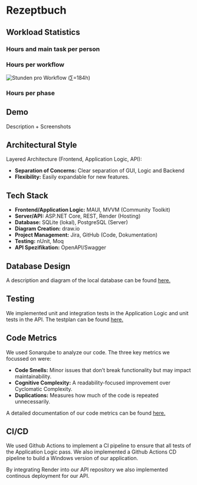 # Rezeptbuch

## Workload Statistics
### Hours and main task per person


### Hours per workflow
![Stunden pro Workflow  (∑=184h)](https://github.com/user-attachments/assets/0118ced9-892e-4f3d-b918-51ffacd1cfb3)

### Hours per phase


## Demo
Description + Screenshots



## Architectural Style
Layered Architecture (Frontend, Application Logic, API):
 - **Separation of Concerns:** Clear separation of GUI, Logic and Backend
 - **Flexibility:** Easily expandable for new features.

## Tech Stack
- **Frontend/Application Logic:** MAUI, MVVM (Community Toolkit)
- **Server/API:** ASP.NET Core, REST, Render (Hosting)
- **Database:** SQLite (lokal), PostgreSQL (Server)
- **Diagram Creation:** draw.io
- **Project Management:** Jira, GitHub (Code, Dokumentation)
- **Testing:** nUnit, Moq
- **API Spezifikation:** OpenAPI/Swagger

## Database Design
A description and diagram of the local database can be found [here.](https://github.com/Rezeptbuch-Team/Rezeptbuch/blob/main/docs/DataStorageConcept.md#local-db)

## Testing
We implemented unit and integration tests in the Application Logic and unit tests in the API.
The testplan can be found [here.](https://github.com/Rezeptbuch-Team/Rezeptbuch/blob/main/docs/Testplan.md)

## Code Metrics
We used Sonarqube to analyze our code.
The three key metrics we focussed on were:
- **Code Smells:** Minor issues that don’t break functionality but may impact maintainability.
- **Cognitive Complexity:** A readability-focused improvement over Cyclomatic Complexity.
- **Duplications:** Measures how much of the code is repeated unnecessarily.

A detailed documentation of our code metrics can be found [here.](https://github.com/Rezeptbuch-Team/Rezeptbuch/blob/main/docs/CodeMetrics.md)

## CI/CD
We used Github Actions to implement a CI pipeline to ensure that all tests of the Application Logic pass.
We also implemented a Github Actions CD pipeline to build a Windows version of our application.

By integrating Render into our API repository we also implemented continous deployment for our API.
